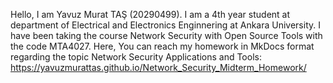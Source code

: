 Hello,
I am Yavuz Murat TAŞ (20290499). I am a 4th year student at department of Electrical and Electronics Enginnering at Ankara University. I have been taking the course Network Security with Open Source Tools with the code MTA4027. Here, You can reach my homework in MkDocs format regarding the topic Network Security Applications and Tools:
https://yavuzmurattas.github.io/Network_Security_Midterm_Homework/
